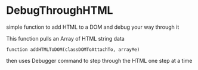 # DebugThroughHTML
simple function to add HTML to a DOM and debug your way through it


This function pulls an Array of HTML string data

```function addHTMLToDOM(classDOMToAttachTo, arrayMe)```

then uses Debugger command to step through the HTML one step at a time
